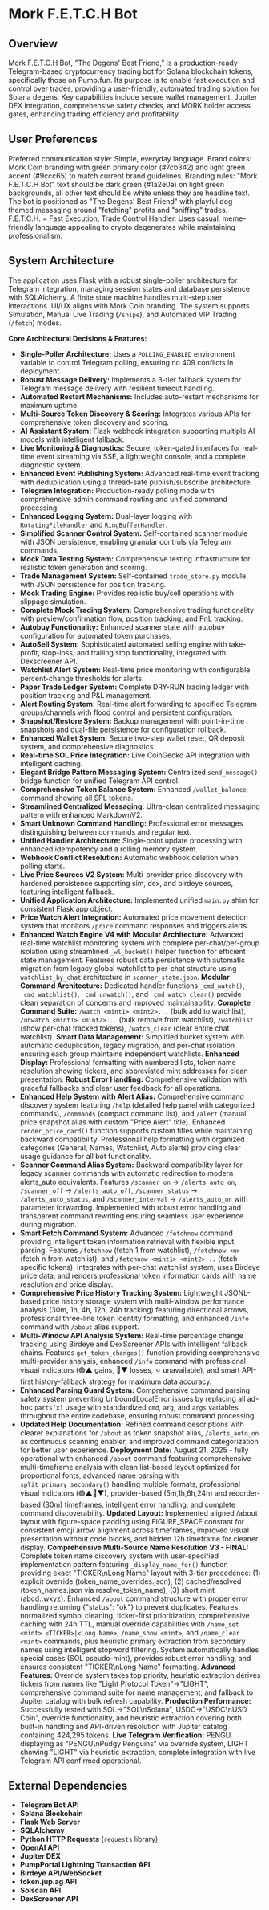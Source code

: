 # Mork F.E.T.C.H Bot

## Overview
Mork F.E.T.C.H Bot, "The Degens' Best Friend," is a production-ready Telegram-based cryptocurrency trading bot for Solana blockchain tokens, specifically those on Pump.fun. Its purpose is to enable fast execution and control over trades, providing a user-friendly, automated trading solution for Solana degens. Key capabilities include secure wallet management, Jupiter DEX integration, comprehensive safety checks, and MORK holder access gates, enhancing trading efficiency and profitability.

## User Preferences
Preferred communication style: Simple, everyday language.
Brand colors: Mork Coin branding with green primary color (#7cb342) and light green accent (#9ccc65) to match current brand guidelines.
Branding rules: "Mork F.E.T.C.H Bot" text should be dark green (#1a2e0a) on light green backgrounds, all other text should be white unless they are headline text. The bot is positioned as "The Degens' Best Friend" with playful dog-themed messaging around "fetching" profits and "sniffing" trades. F.E.T.C.H. = Fast Execution, Trade Control Handler. Uses casual, meme-friendly language appealing to crypto degenerates while maintaining professionalism.

## System Architecture
The application uses Flask with a robust single-poller architecture for Telegram integration, managing session states and database persistence with SQLAlchemy. A finite state machine handles multi-step user interactions. UI/UX aligns with Mork Coin branding. The system supports Simulation, Manual Live Trading (`/snipe`), and Automated VIP Trading (`/fetch`) modes.

**Core Architectural Decisions & Features:**
- **Single-Poller Architecture:** Uses a `POLLING_ENABLED` environment variable to control Telegram polling, ensuring no 409 conflicts in deployment.
- **Robust Message Delivery:** Implements a 3-tier fallback system for Telegram message delivery with resilient timeout handling.
- **Automated Restart Mechanisms:** Includes auto-restart mechanisms for maximum uptime.
- **Multi-Source Token Discovery & Scoring:** Integrates various APIs for comprehensive token discovery and scoring.
- **AI Assistant System:** Flask webhook integration supporting multiple AI models with intelligent fallback.
- **Live Monitoring & Diagnostics:** Secure, token-gated interfaces for real-time event streaming via SSE, a lightweight console, and a complete diagnostic system.
- **Enhanced Event Publishing System:** Advanced real-time event tracking with deduplication using a thread-safe publish/subscribe architecture.
- **Telegram Integration:** Production-ready polling mode with comprehensive admin command routing and unified command processing.
- **Enhanced Logging System:** Dual-layer logging with `RotatingFileHandler` and `RingBufferHandler`.
- **Simplified Scanner Control System:** Self-contained scanner module with JSON persistence, enabling granular controls via Telegram commands.
- **Mock Data Testing System:** Comprehensive testing infrastructure for realistic token generation and scoring.
- **Trade Management System:** Self-contained `trade_store.py` module with JSON persistence for position tracking.
- **Mock Trading Engine:** Provides realistic buy/sell operations with slippage simulation.
- **Complete Mock Trading System:** Comprehensive trading functionality with preview/confirmation flow, position tracking, and PnL tracking.
- **Autobuy Functionality:** Enhanced scanner state with autobuy configuration for automated token purchases.
- **AutoSell System:** Sophisticated automated selling engine with take-profit, stop-loss, and trailing stop functionality, integrated with Dexscreener API.
- **Watchlist Alert System:** Real-time price monitoring with configurable percent-change thresholds for alerts.
- **Paper Trade Ledger System:** Complete DRY-RUN trading ledger with position tracking and P&L management.
- **Alert Routing System:** Real-time alert forwarding to specified Telegram groups/channels with flood control and persistent configuration.
- **Snapshot/Restore System:** Backup management with point-in-time snapshots and dual-file persistence for configuration rollback.
- **Enhanced Wallet System:** Secure two-step wallet reset, QR deposit system, and comprehensive diagnostics.
- **Real-time SOL Price Integration:** Live CoinGecko API integration with intelligent caching.
- **Elegant Bridge Pattern Messaging System:** Centralized `send_message()` bridge function for unified Telegram API control.
- **Comprehensive Token Balance System:** Enhanced `/wallet_balance` command showing all SPL tokens.
- **Streamlined Centralized Messaging:** Ultra-clean centralized messaging pattern with enhanced MarkdownV2.
- **Smart Unknown Command Handling:** Professional error messages distinguishing between commands and regular text.
- **Unified Handler Architecture:** Single-point update processing with enhanced idempotency and a rolling memory system.
- **Webhook Conflict Resolution:** Automatic webhook deletion when polling starts.
- **Live Price Sources V2 System:** Multi-provider price discovery with hardened persistence supporting sim, dex, and birdeye sources, featuring intelligent fallback.
- **Unified Application Architecture:** Implemented unified `main.py` shim for consistent Flask app object.
- **Price Watch Alert Integration:** Automated price movement detection system that monitors `/price` command responses and triggers alerts.
- **Enhanced Watch Engine V4 with Modular Architecture:** Advanced real-time watchlist monitoring system with complete per-chat/per-group isolation using streamlined `_wl_bucket()` helper function for efficient state management. Features robust data persistence with automatic migration from legacy global watchlist to per-chat structure using `watchlist_by_chat` architecture in `scanner_state.json`. **Modular Command Architecture:** Dedicated handler functions `_cmd_watch()`, `_cmd_watchlist()`, `_cmd_unwatch()`, and `_cmd_watch_clear()` provide clean separation of concerns and improved maintainability. **Complete Command Suite:** `/watch <mint1> <mint2>...` (bulk add to watchlist), `/unwatch <mint1> <mint2>...` (bulk remove from watchlist), `/watchlist` (show per-chat tracked tokens), `/watch_clear` (clear entire chat watchlist). **Smart Data Management:** Simplified bucket system with automatic deduplication, legacy migration, and per-chat isolation ensuring each group maintains independent watchlists. **Enhanced Display:** Professional formatting with numbered lists, token name resolution showing tickers, and abbreviated mint addresses for clean presentation. **Robust Error Handling:** Comprehensive validation with graceful fallbacks and clear user feedback for all operations.
- **Enhanced Help System with Alert Alias:** Comprehensive command discovery system featuring `/help` (detailed help panel with categorized commands), `/commands` (compact command list), and `/alert` (manual price snapshot alias with custom "Price Alert" title). Enhanced `render_price_card()` function supports custom titles while maintaining backward compatibility. Professional help formatting with organized categories (General, Names, Watchlist, Auto alerts) providing clear usage guidance for all bot functionality.
- **Scanner Command Alias System:** Backward compatibility layer for legacy scanner commands with automatic redirection to modern alerts_auto equivalents. Features `/scanner_on` → `/alerts_auto_on`, `/scanner_off` → `/alerts_auto_off`, `/scanner_status` → `/alerts_auto_status`, and `/scanner_interval` → `/alerts_auto_on` with parameter forwarding. Implemented with robust error handling and transparent command rewriting ensuring seamless user experience during migration.
- **Smart Fetch Command System:** Advanced `/fetchnow` command providing intelligent token information retrieval with flexible input parsing. Features `/fetchnow` (fetch 1 from watchlist), `/fetchnow <n>` (fetch n from watchlist), and `/fetchnow <mint1> <mint2>...` (fetch specific tokens). Integrates with per-chat watchlist system, uses Birdeye price data, and renders professional token information cards with name resolution and price display.
- **Comprehensive Price History Tracking System:** Lightweight JSONL-based price history storage system with multi-window performance analysis (30m, 1h, 4h, 12h, 24h tracking) featuring directional arrows, professional three-line token identity formatting, and enhanced `/info` command with `/about` alias support.
- **Multi-Window API Analysis System:** Real-time percentage change tracking using Birdeye and DexScreener APIs with intelligent fallback chains. Features `get_token_changes()` function providing comprehensive multi-provider analysis, enhanced `/info` command with professional visual indicators (🟢▲ gains, 🔴▼ losses, ⚪︎ unavailable), and smart API-first history-fallback strategy for maximum data accuracy.
- **Enhanced Parsing Guard System:** Comprehensive command parsing safety system preventing UnboundLocalError issues by replacing all ad-hoc `parts[x]` usage with standardized `cmd`, `arg`, and `args` variables throughout the entire codebase, ensuring robust command processing.
- **Updated Help Documentation:** Refined command descriptions with clearer explanations for `/about` as token snapshot alias, `/alerts_auto_on` as continuous scanning enabler, and improved command categorization for better user experience.
**Deployment Date:** August 21, 2025 - fully operational with enhanced `/about` command featuring comprehensive multi-timeframe analysis with clean list-based layout optimized for proportional fonts, advanced name parsing with `split_primary_secondary()` handling multiple formats, professional visual indicators (🟢▲🔴▼), provider-based (5m,1h,6h,24h) and recorder-based (30m) timeframes, intelligent error handling, and complete command discoverability. **Updated Layout:** Implemented aligned /about layout with figure-space padding using FIGURE_SPACE constant for consistent emoji arrow alignment across timeframes, improved visual presentation without code blocks, and hidden 12h timeframe for cleaner display. **Comprehensive Multi-Source Name Resolution V3 - FINAL:** Complete token name discovery system with user-specified implementation pattern featuring `_display_name_for()` function providing exact "TICKER\nLong Name" layout with 3-tier precedence: (1) explicit override (token_name_overrides.json), (2) cached/resolved (token_names.json via resolve_token_name), (3) short mint (abcd..wxyz). Enhanced `/about` command structure with proper error handling returning {"status": "ok"} to prevent duplicates. Features normalized symbol cleaning, ticker-first prioritization, comprehensive caching with 24h TTL, manual override capabilities with `/name_set <mint> <TICKER>|<Long Name>`, `/name_show <mint>`, and `/name_clear <mint>` commands, plus heuristic primary extraction from secondary names using intelligent stopword filtering. System automatically handles special cases (SOL pseudo-mint), provides robust error handling, and ensures consistent "TICKER\nLong Name" formatting. **Advanced Features:** Override system takes top priority, heuristic extraction derives tickers from names like "Light Protocol Token"→"LIGHT", comprehensive command suite for name management, and fallback to Jupiter catalog with bulk refresh capability. **Production Performance:** Successfully tested with SOL→"SOL\nSolana", USDC→"USDC\nUSD Coin", override functionality, and heuristic extraction covering both built-in handling and API-driven resolution with Jupiter catalog containing 424,295 tokens. **Live Telegram Verification:** PENGU displaying as "PENGU\nPudgy Penguins" via override system, LIGHT showing "LIGHT" via heuristic extraction, complete integration with live Telegram API confirmed operational.

## External Dependencies
- **Telegram Bot API**
- **Solana Blockchain**
- **Flask Web Server**
- **SQLAlchemy**
- **Python HTTP Requests** (`requests` library)
- **OpenAI API**
- **Jupiter DEX**
- **PumpPortal Lightning Transaction API**
- **Birdeye API/WebSocket**
- **token.jup.ag API**
- **Solscan API**
- **DexScreener API**